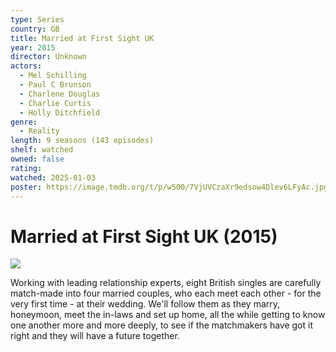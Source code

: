 ```yaml
---
type: Series
country: GB
title: Married at First Sight UK
year: 2015
director: Unknown
actors:
  - Mel Schilling
  - Paul C Brunson
  - Charlene Douglas
  - Charlie Curtis
  - Holly Ditchfield
genre:
  - Reality
length: 9 seasons (143 episodes)
shelf: watched
owned: false
rating:
watched: 2025-01-03
poster: https://image.tmdb.org/t/p/w500/7VjUVCzaXr9edsow4Dlev6LFyAc.jpg
---
```


# Married at First Sight UK (2015)

![](https://image.tmdb.org/t/p/w500/7VjUVCzaXr9edsow4Dlev6LFyAc.jpg)

Working with leading relationship experts, eight British singles are carefully match-made into four married couples, who each meet each other - for the very first time - at their wedding. We'll follow them as they marry, honeymoon, meet the in-laws and set up home, all the while getting to know one another more and more deeply, to see if the matchmakers have got it right and they will have a future together.